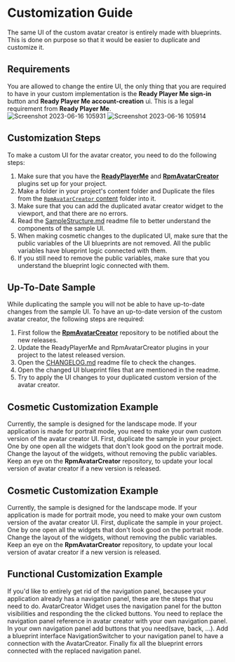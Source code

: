 ﻿# Customization Guide

The same UI of the custom avatar creator is entirely made with blueprints.
This is done on purpose so that it would be easier to duplicate and customize it.

## Requirements
You are allowed to change the entire UI, the only thing that you are required to have in your custom implementation is the **Ready Player Me sign-in** button and **Ready Player Me account-creation** ui.
This is a legal requirement from **Ready Player Me**.<br>
![Screenshot 2023-06-16 105931](https://github.com/readyplayerme/rpm-unreal-avatar-creator/assets/3124894/bc449b10-4455-48ef-aec9-6db7dd18448b)
![Screenshot 2023-06-16 105914](https://github.com/readyplayerme/rpm-unreal-avatar-creator/assets/3124894/44d495e8-9292-421c-8cb6-85a0015d4b88)

## Customization Steps
To make a custom UI for the avatar creator, you need to do the following steps:

1. Make sure that you have the [**ReadyPlayerMe**](https://github.com/readyplayerme/rpm-unreal-sdk) and [**RpmAvatarCreator**](https://github.com/readyplayerme/rpm-unreal-avatar-creator/) plugins set up for your project.
2. Make a folder in your project's content folder and Duplicate the files from the [`RpmAvatarCreator` content](https://github.com/readyplayerme/rpm-unreal-avatar-creator/tree/master/Content) folder into it.
3. Make sure that you can add the duplicated avatar creator widget to the viewport, and that there are no errors.
4. Read the [SampleStructure.md](Documents/SampleStructure.md) readme file to better understand the components of the sample UI.
5. When making cosmetic changes to the duplicated UI, make sure that the public variables of the UI blueprints are not removed. All the public variables have blueprint logic connected with them.
6. If you still need to remove the public variables, make sure that you understand the blueprint logic connected with them.

## Up-To-Date Sample
While duplicating the sample you will not be able to have up-to-date changes from the sample UI.
To have an up-to-date version of the custom avatar creator, the following steps are required:
1. First follow the [**RpmAvatarCreator**](https://github.com/readyplayerme/rpm-unreal-avatar-creator/releases) repository to be notified about the new releases.
2. Update the ReadyPlayerMe and RpmAvatarCreator plugins in your project to the latest released version.
3. Open the [CHANGELOG.md](CHANGELOG.md) readme file to check the changes.
4. Open the changed UI blueprint files that are mentioned in the readme.
5. Try to apply the UI changes to your duplicated custom version of the avatar creator.

## Cosmetic Customization Example
Currently, the sample is designed for the landscape mode.
If your application is made for portrait mode, you need to make your own custom version of the avatar creator UI.
First, duplicate the sample in your project. One by one open all the widgets that don't look good on the portrait mode.
Change the layout of the widgets, without removing the public variables.
Keep an eye on the **RpmAvatarCreator** repository, to update your local version of avatar creator if a new version is released.

## Cosmetic Customization Example
Currently, the sample is designed for the landscape mode.
If your application is made for portrait mode, you need to make your own custom version of the avatar creator UI.
First, duplicate the sample in your project. One by one open all the widgets that don't look good on the portrait mode.
Change the layout of the widgets, without removing the public variables.
Keep an eye on the **RpmAvatarCreator** repository, to update your local version of avatar creator if a new version is released.

## Functional Customization Example
If you'd like to entirely get rid of the navigation panel, becausee your application already has a navigation panel, these are the steps that you need to do.
AvatarCreator Widget uses the navigation panel for the button visibilities and responding the the clicked buttons. You need to replace the navigation panel reference in avatar creator with your own navigation panel. In your own navigation panel add buttons that you need(save, back, ...). Add a blueprint interface NavigationSwitcher to your navigation panel to have a connection with the AvatarCreator. Finally fix all the blueprint errors connected with the replaced navigation panel.
